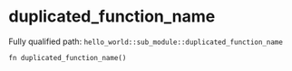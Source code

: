 # duplicated_function_name

Fully qualified path: `hello_world::sub_module::duplicated_function_name`

<pre><code class="language-rust">fn duplicated_function_name()</code></pre>

